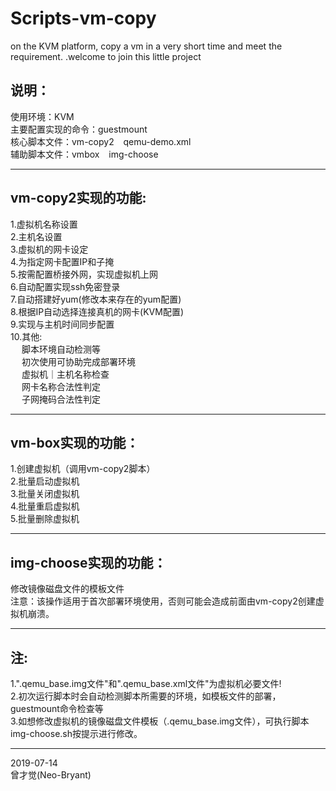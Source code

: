 # Scripts-vm-copy
on the KVM platform,
copy a vm in a very short time and meet the requirement.
.welcome to join this little project

## 说明：
  使用环境：KVM  
  主要配置实现的命令：guestmount  
  核心脚本文件：vm-copy2 &ensp; qemu-demo.xml  
  辅助脚本文件：vmbox &ensp; img-choose  
************************************************
## vm-copy2实现的功能:  
  1.虚拟机名称设置  
  2.主机名设置  
  3.虚拟机的网卡设定  
  4.为指定网卡配置IP和子掩  
  5.按需配置桥接外网，实现虚拟机上网  
  6.自动配置实现ssh免密登录  
  7.自动搭建好yum(修改本来存在的yum配置)  
  8.根据IP自动选择连接真机的网卡(KVM配置)  
  9.实现与主机时间同步配置  
  10.其他:  
&emsp; 脚本环境自动检测等  
&emsp; 初次使用可协助完成部署环境  
&emsp; 虚拟机｜主机名称检查  
&emsp; 网卡名称合法性判定  
&emsp; 子网掩码合法性判定  
***********************************************
## vm-box实现的功能：  
  1.创建虚拟机（调用vm-copy2脚本）  
  2.批量启动虚拟机  
  3.批量关闭虚拟机  
  4.批量重启虚拟机  
  5.批量删除虚拟机  
***********************************************
## img-choose实现的功能：  
  修改镜像磁盘文件的模板文件  
注意：该操作适用于首次部署环境使用，否则可能会造成前面由vm-copy2创建虚拟机崩溃。  
***********************************************
## 注:  
  1.".qemu_base.img文件"和".qemu_base.xml文件"为虚拟机必要文件!  
  2.初次运行脚本时会自动检测脚本所需要的环境，如模板文件的部署，guestmount命令检查等  
  3.如想修改虚拟机的镜像磁盘文件模板（.qemu_base.img文件），可执行脚本img-choose.sh按提示进行修改。  
***********************************************
2019-07-14  
曾才觉(Neo-Bryant)

